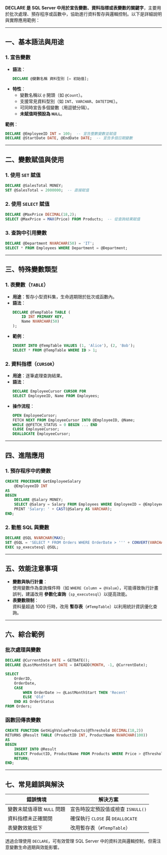 **DECLARE 是 SQL Server 中用於宣告變數、資料指標或表變數的關鍵字**，主要用於批次處理、預存程序或函數中，協助進行資料暫存與邏輯控制。以下是詳細說明與實際應用範例：

---

## **一、基本語法與用途**
### **1. 宣告變數**
- **語法**：  
  ```sql
  DECLARE @變數名稱 資料型別 [= 初始值];
  ```
- **特性**：
  - 變數名稱以 `@` 開頭（如 `@Count`）。
  - 支援常見資料型別（如 `INT`、`VARCHAR`、`DATETIME`）。
  - 可同時宣告多個變數（用逗號分隔）。
  - **未賦值時預設為 `NULL`**。

**範例**：
```sql
DECLARE @EmployeeID INT = 100;  -- 宣告整數變數並賦值
DECLARE @StartDate DATE, @EndDate DATE;  -- 宣告多個日期變數
```

---

## **二、變數賦值與使用**
### **1. 使用 `SET` 賦值**
```sql
DECLARE @SalesTotal MONEY;
SET @SalesTotal = 2000000;  -- 直接賦值
```

### **2. 使用 `SELECT` 賦值**
```sql
DECLARE @MaxPrice DECIMAL(18,2);
SELECT @MaxPrice = MAX(Price) FROM Products;  -- 從查詢結果賦值
```

### **3. 查詢中引用變數**
```sql
DECLARE @Department NVARCHAR(50) = 'IT';
SELECT * FROM Employees WHERE Department = @Department;
```

---

## **三、特殊變數類型**
### **1. 表變數（`TABLE`）**
- **用途**：暫存小型資料集，生命週期限於批次或函數內。
- **語法**：
  ```sql
  DECLARE @TempTable TABLE (
      ID INT PRIMARY KEY,
      Name NVARCHAR(50)
  );
  ```
- **範例**：
  ```sql
  INSERT INTO @TempTable VALUES (1, 'Alice'), (2, 'Bob');
  SELECT * FROM @TempTable WHERE ID > 1;
  ```

### **2. 資料指標（`CURSOR`）**
- **用途**：逐筆處理查詢結果。
- **語法**：
  ```sql
  DECLARE EmployeeCursor CURSOR FOR
  SELECT EmployeeID, Name FROM Employees;
  ```
- **操作流程**：
  ```sql
  OPEN EmployeeCursor;
  FETCH NEXT FROM EmployeeCursor INTO @EmployeeID, @Name;
  WHILE @@FETCH_STATUS = 0 BEGIN ... END
  CLOSE EmployeeCursor;
  DEALLOCATE EmployeeCursor;
  ```

---

## **四、進階應用**
### **1. 預存程序中的變數**
```sql
CREATE PROCEDURE GetEmployeeSalary
    @EmployeeID INT
AS
BEGIN
    DECLARE @Salary MONEY;
    SELECT @Salary = Salary FROM Employees WHERE EmployeeID = @EmployeeID;
    PRINT 'Salary: ' + CAST(@Salary AS VARCHAR);
END;
```

### **2. 動態 SQL 與變數**
```sql
DECLARE @SQL NVARCHAR(MAX);
SET @SQL = 'SELECT * FROM Orders WHERE OrderDate > ''' + CONVERT(VARCHAR, GETDATE(), 120) + '''';
EXEC sp_executesql @SQL;
```

---

## **五、效能注意事項**
- **變數與執行計畫**：  
  使用變數作為查詢條件時（如 `WHERE Column = @Value`），可能導致執行計畫誤判，建議改用 **參數化查詢**（`sp_executesql`）以提高效能。
- **表變數限制**：  
  資料量超過 1000 行時，改用 **暫存表**（`#TempTable`）以利用統計資訊優化查詢。

---

## **六、綜合範例**
### **批次處理與變數**
```sql
DECLARE @CurrentDate DATE = GETDATE();
DECLARE @LastMonthStart DATE = DATEADD(MONTH, -1, @CurrentDate);

SELECT 
    OrderID, 
    OrderDate,
    CASE 
        WHEN OrderDate >= @LastMonthStart THEN 'Recent'
        ELSE 'Old'
    END AS OrderStatus
FROM Orders;
```

### **函數回傳表變數**
```sql
CREATE FUNCTION GetHighValueProducts(@Threshold DECIMAL(18,2))
RETURNS @Result TABLE (ProductID INT, ProductName NVARCHAR(100))
AS
BEGIN
    INSERT INTO @Result
    SELECT ProductID, ProductName FROM Products WHERE Price > @Threshold;
    RETURN;
END;
```

---

## **七、常見錯誤與解決**
| 錯誤情境                  | 解決方案                          |
|--------------------------|---------------------------------|
| 變數未賦值導致 `NULL` 問題 | 宣告時設定預設值或檢查 `ISNULL()` |
| 資料指標未正確關閉         | 確保執行 `CLOSE` 與 `DEALLOCATE` |
| 表變數效能低下            | 改用暫存表（`#TempTable`）        |

透過合理使用 `DECLARE`，可有效管理 SQL Server 中的資料流與邏輯控制，但需注意變數生命週期與效能影響。
